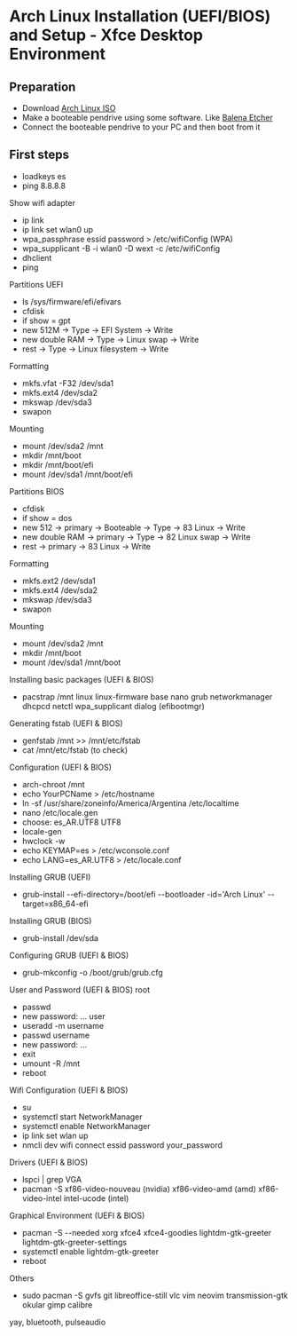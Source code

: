 # Arch Linux Installation (UEFI/BIOS) and Setup - Xfce Desktop Environment

## Preparation
- Download [Arch Linux ISO](https://archlinux.org/download/)
- Make a booteable pendrive using some software. Like [Balena Etcher](https://www.balena.io/etcher/) 
- Connect the booteable pendrive to your PC and then boot from it

## First steps
- loadkeys es
- ping 8.8.8.8

Show wifi adapter
- ip link
- ip link set wlan0 up
- wpa_passphrase essid password > /etc/wifiConfig (WPA)
- wpa_supplicant -B -i wlan0 -D wext -c /etc/wifiConfig
- dhclient
- ping

Partitions
UEFI
- ls /sys/firmware/efi/efivars
- cfdisk
- if show = gpt
- new 512M -> Type -> EFI System -> Write
- new double RAM -> Type -> Linux swap -> Write
- rest -> Type -> Linux filesystem -> Write

Formatting
- mkfs.vfat -F32 /dev/sda1
- mkfs.ext4 /dev/sda2
- mkswap /dev/sda3
- swapon

Mounting
- mount /dev/sda2 /mnt
- mkdir /mnt/boot
- mkdir /mnt/boot/efi
- mount /dev/sda1 /mnt/boot/efi

Partitions
BIOS
- cfdisk
- if show = dos
- new 512 -> primary -> Booteable -> Type -> 83 Linux -> Write
- new double RAM -> primary -> Type -> 82 Linux swap -> Write
- rest -> primary -> 83 Linux -> Write

Formatting
- mkfs.ext2 /dev/sda1
- mkfs.ext4 /dev/sda2
- mkswap /dev/sda3
- swapon

Mounting
- mount /dev/sda2 /mnt
- mkdir /mnt/boot
- mount /dev/sda1 /mnt/boot

Installing basic packages (UEFI & BIOS)
- pacstrap /mnt linux linux-firmware base nano grub networkmanager dhcpcd netctl wpa_supplicant dialog (efibootmgr)

Generating fstab (UEFI & BIOS)
- genfstab /mnt >> /mnt/etc/fstab
- cat /mnt/etc/fstab (to check)

Configuration (UEFI & BIOS)
- arch-chroot /mnt
- echo YourPCName > /etc/hostname
- ln -sf /usr/share/zoneinfo/America/Argentina /etc/localtime
- nano /etc/locale.gen
- choose: es_AR.UTF8 UTF8
- locale-gen
- hwclock -w
- echo KEYMAP=es > /etc/wconsole.conf
- echo LANG=es_AR.UTF8 > /etc/locale.conf

Installing GRUB (UEFI)
- grub-install --efi-directory=/boot/efi --bootloader -id='Arch Linux' --target=x86_64-efi

Installing GRUB (BIOS)
- grub-install /dev/sda

Configuring GRUB (UEFI & BIOS)
- grub-mkconfig -o /boot/grub/grub.cfg

User and Password (UEFI & BIOS)
root
- passwd
- new password: ...
user
- useradd -m username
- passwd username
- new password: ...
- exit
- umount -R /mnt
- reboot

Wifi Configuration (UEFI & BIOS)
- su
- systemctl start NetworkManager
- systemctl enable NetworkManager
- ip link set wlan up
- nmcli dev wifi connect essid password your_password

Drivers (UEFI & BIOS)
- lspci | grep VGA
- pacman -S xf86-video-nouveau (nvidia) xf86-video-amd (amd) xf86-video-intel intel-ucode (intel) 

Graphical Environment (UEFI & BIOS)
- pacman -S --needed xorg xfce4 xfce4-goodies lightdm-gtk-greeter lightdm-gtk-greeter-settings
- systemctl enable lightdm-gtk-greeter
- reboot 

Others
- sudo pacman -S gvfs git libreoffice-still vlc vim neovim transmission-gtk okular gimp calibre

yay, bluetooth, pulseaudio
